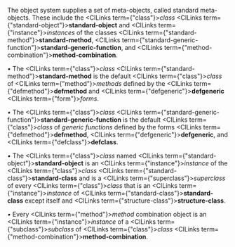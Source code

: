  



The object system supplies a set of meta-objects, called standard meta-objects. These include the <ClLinks  term={"class"}><i>class</i></ClLinks> <ClLinks  term={"standard-object"}><b>standard-object</b></ClLinks> and <ClLinks  term={"instance"}><i>instances</i></ClLinks> of the classes <ClLinks  term={"standard-method"}><b>standard-method</b></ClLinks>, <ClLinks  term={"standard-generic-function"}><b>standard-generic-function</b></ClLinks>, and <ClLinks  term={"method-combination"}><b>method-combination</b></ClLinks>. 



*•* The <ClLinks  term={"class"}><i>class</i></ClLinks> <ClLinks  term={"standard-method"}><b>standard-method</b></ClLinks> is the default <ClLinks  term={"class"}><i>class</i></ClLinks> of <ClLinks  term={"method"}><i>methods</i></ClLinks> defined by the <ClLinks  term={"defmethod"}><b>defmethod</b></ClLinks> and <ClLinks  term={"defgeneric"}><b>defgeneric</b></ClLinks> <ClLinks  term={"form"}><i>forms</i></ClLinks>. 



*•* The <ClLinks  term={"class"}><i>class</i></ClLinks> <ClLinks  term={"standard-generic-function"}><b>standard-generic-function</b></ClLinks> is the default <ClLinks  term={"class"}><i>class</i></ClLinks> of *generic functions* defined by the forms <ClLinks  term={"defmethod"}><b>defmethod</b></ClLinks>, <ClLinks  term={"defgeneric"}><b>defgeneric</b></ClLinks>, and <ClLinks  term={"defclass"}><b>defclass</b></ClLinks>. 



*•* The <ClLinks  term={"class"}><i>class</i></ClLinks> named <ClLinks  term={"standard-object"}><b>standard-object</b></ClLinks> is an <ClLinks  term={"instance"}><i>instance</i></ClLinks> of the <ClLinks  term={"class"}><i>class</i></ClLinks> <ClLinks  term={"standard-class"}><b>standard-class</b></ClLinks> and is a <ClLinks  term={"superclass"}><i>superclass</i></ClLinks> of every <ClLinks  term={"class"}><i>class</i></ClLinks> that is an <ClLinks  term={"instance"}><i>instance</i></ClLinks> of <ClLinks  term={"standard-class"}><b>standard-class</b></ClLinks> except itself and <ClLinks  term={"structure-class"}><b>structure-class</b></ClLinks>. 



*•* Every <ClLinks  term={"method"}><i>method</i></ClLinks> combination object is an <ClLinks  term={"instance"}><i>instance</i></ClLinks> of a <ClLinks  term={"subclass"}><i>subclass</i></ClLinks> of <ClLinks  term={"class"}><i>class</i></ClLinks> <ClLinks  term={"method-combination"}><b>method-combination</b></ClLinks>. 



 



 



